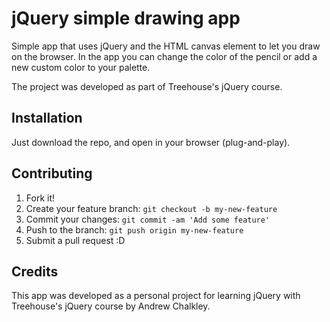 # jQuery simple drawing app

Simple app that uses jQuery and the HTML canvas element to let you draw on the browser.
In the app you can change the color of the pencil or add a new custom color to your palette.

The project was developed as part of Treehouse's jQuery course.

## Installation

Just download the repo, and open in your browser (plug-and-play).


## Contributing

1. Fork it!
2. Create your feature branch: `git checkout -b my-new-feature`
3. Commit your changes: `git commit -am 'Add some feature'`
4. Push to the branch: `git push origin my-new-feature`
5. Submit a pull request :D


## Credits

This app was developed as a personal project for learning jQuery with Treehouse's jQuery course by Andrew Chalkley.

